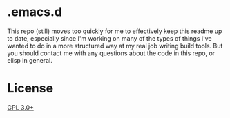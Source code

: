 .emacs.d
========

This repo (still) moves too quickly for me to effectively keep this readme up to date, especially since I'm working on many of the types of things I've wanted to do in a more structured way at my real job writing build tools. But you should contact me with any questions about the code in this repo, or elisp in general.

# License
[GPL 3.0+](./LICENSE)
